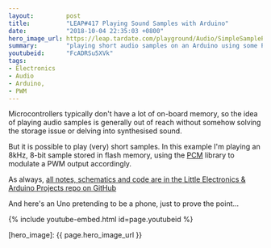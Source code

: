 ```yaml
---
layout:         post
title:          "LEAP#417 Playing Sound Samples with Arduino"
date:           "2018-10-04 22:35:03 +0800"
hero_image_url: https://leap.tardate.com/playground/Audio/SimpleSamplePlayer/assets/SimpleSamplePlayer_build.jpg
summary:        "playing short audio samples on an Arduino using some PWM tricks from the PCM library"
youtubeid:      "FcADRSu5XVk"
tags:
- Electronics
- Audio
- Arduino,
- PWM
---
```


Microcontrollers typically don't have a lot of on-board memory, so the idea of playing audio samples
is generally out of reach without somehow solving the storage issue or delving into synthesised sound.

But it is possible to play (very) short samples. In this example
I'm playing an 8kHz, 8-bit sample stored in flash memory, using
the [PCM](https://github.com/damellis/PCM) library to modulate a PWM output accordingly.

As always, [all notes, schematics and code are in the Little Electronics & Arduino Projects repo on GitHub][project]

And here's an Uno pretending to be a phone, just to prove the point...

{% include youtube-embed.html id=page.youtubeid %}

[leap]: https://leap.tardate.com
[project]: https://github.com/tardate/LittleArduinoProjects/tree/master/playground/Audio/SimpleSamplePlayer
[hero_image]: {{ page.hero_image_url }}
